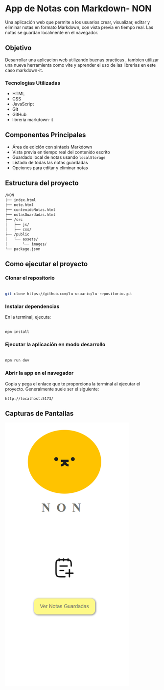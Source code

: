 # App de Notas con Markdown- NON

Una aplicación web que permite a los usuarios crear, visualizar, editar y eliminar notas en formato Markdown, con vista previa en tiempo real. Las notas se guardan localmente en el navegador.

## Objetivo

Desarrollar una aplicacion web utilizando buenas practicas , tambien utilizar una nueva herramienta como vite y aprender el uso de las librerias en este caso markdown-it.

### Tecnologías Utilizadas

- HTML
- CSS
- JavaScript
- Git
- GitHub
- libreria markdown-it

## Componentes Principales

- Área de edición con sintaxis Markdown
- Vista previa en tiempo real del contenido escrito
- Guardado local de notas usando `localStorage`
- Listado de todas las notas guardadas
- Opciones para editar y eliminar notas

## Estructura del proyecto

```
/NON
├── index.html
├── note.html
├── contenidoNotas.html
├── notasGuardadas.html
├── /src
│   ├── js/
│   ├── css/
├── /public
│   └── assets/
│       └── images/
└── package.json

```

## Como ejecutar el proyecto

### **Clonar el repositorio**

```bash

git clone https://github.com/tu-usuario/tu-repositorio.git
```

### **Instalar dependencias**

En la terminal, ejecuta:

```bash

npm install
```

### **Ejecutar la aplicación en modo desarrollo**

```bash

npm run dev
```

### **Abrir la app en el navegador**

Copia y pega el enlace que te proporciona la terminal al ejecutar el proyecto. Generalmente suele ser el siguiente:

```
http://localhost:5173/

```

## Capturas de Pantallas
![](public/assets/images/pagInicio.png)